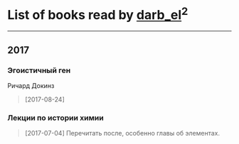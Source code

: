 # List of books read by [darb_el](http://vk.com/id184135339)<sup>2</sup>
---

## 2017

### Эгоистичный ген
Ричард Докинз
> [2017-08-24] 


### Лекции по истории химии
> [2017-07-04] Перечитать после, особенно главы об элементах.



